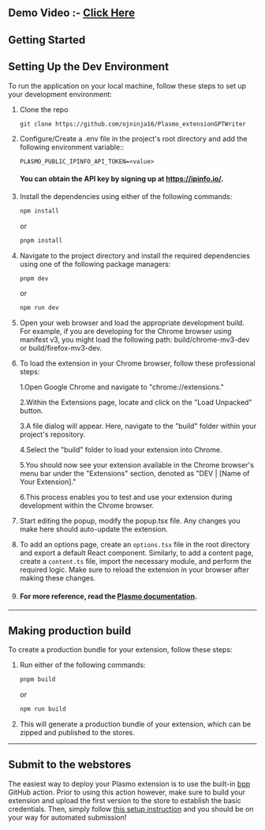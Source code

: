 ## Demo Video :- [Click Here](https://drive.google.com/file/d/1JWrETe7qec2EzUqhMed2sOmTbibvFW2l/view?usp=sharing)

## Getting Started
## Setting Up the Dev Environment

To run the application on your local machine, follow these steps to set up your development environment:
1. Clone the repo

    ```
    git clone https://github.com/ojninja16/Plasmo_extensionGPTWriter
    ```

3. Configure/Create a .env file in the project's root directory and add the following environment variable::

    ```
    PLASMO_PUBLIC_IPINFO_API_TOKEN=<value>
    ```

    #### You can obtain the API key by signing up at https://ipinfo.io/.

4. Install the dependencies using either of the following commands:

    ```bash
    npm install
    ```

    or

    ```bash
    pnpm install
    ```

5. Navigate to the project directory and install the required dependencies using one of the following package managers:

    ```bash
    pnpm dev
    ```

    or

    ```bash
    npm run dev
    ```

6. Open your web browser and load the appropriate development build. For example, if you are developing for the Chrome browser using manifest v3, you might load the following path: build/chrome-mv3-dev or build/firefox-mv3-dev.

7. To load the extension in your Chrome browser, follow these professional steps:

   1.Open Google Chrome and navigate to "chrome://extensions."

   2.Within the Extensions page, locate and click on the "Load Unpacked" button.

   3.A file dialog will appear. Here, navigate to the "build" folder within your project's repository.

   4.Select the "build" folder to load your extension into Chrome.

   5.You should now see your extension available in the Chrome browser's menu bar under the "Extensions" section, denoted as "DEV | [Name of Your Extension]."
 
   6.This process enables you to test and use your extension during development within the Chrome browser.

8. Start editing the popup, modify the popup.tsx file. Any changes you make here should auto-update the extension.
9. To add an options page, create an `options.tsx` file in the root directory and export a default React component. Similarly, to add a content page, create a `content.ts` file, import the necessary module, and perform the required logic. Make sure to reload the extension in your browser after making these changes.

10. #### For more reference, read the [Plasmo documentation](https://docs.plasmo.com/).

---

## Making production build

To create a production bundle for your extension, follow these steps:

1. Run either of the following commands:

    ```bash
    pnpm build
    ```

    or

    ```bash
    npm run build
    ```

2. This will generate a production bundle of your extension, which can be zipped and published to the stores.

---

## Submit to the webstores

The easiest way to deploy your Plasmo extension is to use the built-in [bpp](https://bpp.browser.market) GitHub action. Prior to using this action however, make sure to build your extension and upload the first version to the store to establish the basic credentials. Then, simply follow [this setup instruction](https://docs.plasmo.com/framework/workflows/submit) and you should be on your way for automated submission!
